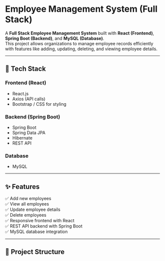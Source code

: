 # Employee Management System (Full Stack)

A **Full Stack Employee Management System** built with **React (Frontend)**, **Spring Boot (Backend)**, and **MySQL (Database)**.  
This project allows organizations to manage employee records efficiently with features like adding, updating, deleting, and viewing employee details.

---

## 🚀 Tech Stack

### Frontend (React)
- React.js
- Axios (API calls)
- Bootstrap / CSS for styling

### Backend (Spring Boot)
- Spring Boot
- Spring Data JPA
- Hibernate
- REST API

### Database
- MySQL

---

## ✨ Features
✅ Add new employees  
✅ View all employees  
✅ Update employee details  
✅ Delete employees  
✅ Responsive frontend with React  
✅ REST API backend with Spring Boot  
✅ MySQL database integration  

---

## 📂 Project Structure
